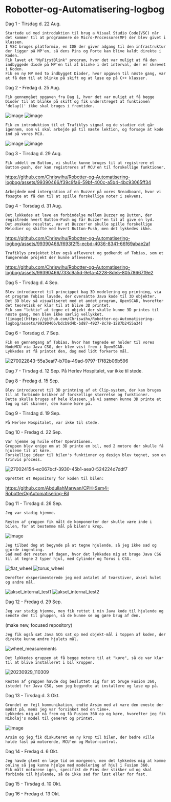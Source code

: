 # Robotter-og-Automatisering-logbog

Dag 1 - Tirsdag d. 22 Aug.

    Startede ud med introduktion til brug a Visual Studio Code(VSC) når det kommer til at programmere de Micro-Processore(MP) der blev givet i klassen. 
    I VSC bruges platformio, en IDE der giver adgang til den infrastruktur der ligger på MP'en, så dens Pins og Porte kan blive kaldt direkte i Koden. 
    Fik lavet et "MyFirstBlink" program, hvor det var muligt at få den indbyggede diode på MP'en til at blinke i det interval, der er skrevet i Koden.
    Fik en ny MP med to indbygget Dioder, hvor opgaven til næste gang, var at få dem til at blinke på skift og at læse op på C++ klasser.

Dag 2 - Fredag d. 25 Aug.

    Fik gennemgået opgaven fra Dag 1, hvor det var muligt at få begge Dioder til at blinke på skift og fik understreget at funktionen 'delay()' ikke skal bruges i fremtiden.
![image](https://github.com/Chriswihu/Robotter-og-Automatisering-logbog/assets/99390466/de14a41b-4608-4867-aae2-3b4bdd9d82aa)
![image](https://github.com/Chriswihu/Robotter-og-Automatisering-logbog/assets/99390466/d54939ce-005c-443e-8f60-e0a2e93bed2e)

    Fik en introduktion til et Trafiklys signal og de stadier det går igennem, som vi skal arbejde på til næste lektion, og forsøge at kode ind på vores MCU. 
![image](https://github.com/Chriswihu/Robotter-og-Automatisering-logbog/assets/99390466/4cd46835-9cc6-47fd-b52a-2e8a2eb95633)
![image](https://github.com/Chriswihu/Robotter-og-Automatisering-logbog/assets/99390466/249a679f-7db7-4af8-8c62-d2b67936e711)

Dag 3 - Tirsdag d. 29 Aug.

    Fik uddelt en Button, vi skulle kunne bruges til at registrere et Button-push, der kan registreres af MCU'en til forskellige funktioner.

https://github.com/Chriswihu/Robotter-og-Automatisering-logbog/assets/99390466/f39c9fa6-59bf-400c-a5b4-4bc93065ff34

    Arbejdede med intergration af en Buzzer på vores Breadboard, hvor vi fosøgte at få den til at spille forskellige noter i sekvens.

    
Dag 4 - Torsdag d. 31 Aug.

    Det lykkedes at lave en forbindelse mellem Buzzer og Button, der registrede hvert Button-Push og får Buzzer'en til at give en lyd.
    Det ønskede resultat, var at Buzzer'en skulle spille forskellige Melodier og skifte ved hvert Button-Push, men det lykkedes ikke.

https://github.com/Chriswihu/Robotter-og-Automatisering-logbog/assets/99390466/f693f2f5-ecbd-4036-8341-66f69abae2af

    Trafiklys projektet blev også afleveret og godkendt af Tobias, som et fungerende projekt der kunne afleveres.

https://github.com/Chriswihu/Robotter-og-Automatisering-logbog/assets/99390466/733c9a5d-9e1a-4228-8de5-80578667f9e2

Dag 5 - Tirsdag d. 4 Sep.

    Blev introduceret til princippet bag 3D modelering og printning, via et program Tobias lavede, der oversatte Java kode til 3D objekter.
    Det 3D blev så visualiseret med et andet program, OpenSCAD, hvorefter det teoretisk er klar til at blive 3D printet.
    Fik som "lektie" at tegne et objekt der skulle kunne 3D printes til næste gang, men blev ikke særlig vellykket. 
    ![image](https://github.com/Chriswihu/Robotter-og-Automatisering-logbog/assets/99390466/bdcb9d4b-bd87-4927-8c78-1287b2455a34)

Dag 6 - Torsdag d. 7 Sep.

    Fik en gennemgang af Tobias, hvor han tegnede en holder til vores NodeMCU via Java CSG, der blev vist frem i OpenSCAD.
    Lykkedes at få printet den, dog med lidt forkerte mål.
![270022843-55a3eaf7-b70a-49ad-9797-17f82b06b596](https://github.com/Chriswihu/Robotter-og-Automatisering-logbog/assets/99390466/7bfd83dc-723b-45b4-b6ec-f601c2169b64)

Dag 7 - Tirsdag d. 12 Sep.
    På Herlev Hospitalet, var ikke til stede.

Dag 8 - Fredag d. 15 Sep.

    Blev introduceret til 3D printning af et Clip-system, der kan bruges til at forbinde brikker af forskellige størrelse og funktioner.
    Dette skulle bruges af hele klassen, så vi sammen kunne 3D printe et tog og sæt skinner, den kunne køre på.

Dag 9 - Tirsdag d. 19 Sep.

    På Herlev Hospitalet, var ikke til stede.

Dag 10 - Fredag d. 22 Sep.

    Var hjemme og hvile efter Operationen.
    Gruppen blev enige om at 3D printe en bil, med 2 motore der skulle få hjulene til at køre.
    Forskellige ideer til bilen's funktioner og design blev tegnet, som en trinvis process.
![270024154-ec067bcf-3930-45b1-aea0-524224d7ddf7](https://github.com/Chriswihu/Robotter-og-Automatisering-logbog/assets/99390466/a5b5da9e-213d-4fcd-b9dc-da8235e77e0a)

    Oprettet et Repository for koden til bilen:
https://github.com/AbdullahMarwan/CPH-Sem4-RobotterOgAutomatisering-Bil

Dag 11 - Tirsdag d. 26 Sep.

    Jeg var stadig hjemme.

    Resten af gruppen fik målt de komponenter der skulle være inde i bilen, for at bestemme mål på bilen's krop.
![image](https://github.com/Chriswihu/Robotter-og-Automatisering-logbog/assets/99390466/895de068-24be-4e67-913b-ea88de781b9a)
    
    Jeg tilbød dog at begynde på at tegne hjulende, så jeg ikke sad og gjorde ingenting. 
    Sad med det resten af dagen, hvor det lykkedes mig at bruge Java CSG til at tegne 2 typer hjul, med Cylinder og Torus i CSG. 
![flat_wheel](https://github.com/Chriswihu/Robotter-og-Automatisering-logbog/assets/99390466/ee52ded0-fedd-4f0f-a7b0-e941b591ae8e)
![torus_wheel](https://github.com/Chriswihu/Robotter-og-Automatisering-logbog/assets/99390466/b6e13159-c9ba-4c5f-a71b-0170bf292358)

    Derefter eksperimenterede jeg med antalet af tværstiver, aksel hulet og andre mål.
![aksel_internal_test1](https://github.com/Chriswihu/Robotter-og-Automatisering-logbog/assets/99390466/c873fb14-1ce8-46fb-9205-6b452eb8ce56)
![aksel_internal_test2](https://github.com/Chriswihu/Robotter-og-Automatisering-logbog/assets/99390466/15810949-7f9f-4cfd-8d54-5e00b9a3a0ab)


Dag 12 - Fredag d. 29 Sep.

    Jeg var stadig hjemme, men fik rettet i min Java kode til hjulende og sendte den til gruppen, så de kunne se og gøre brug af den.
(make new, focused repository)

    Jeg fik også sæt Java SCG sat op med objekt-mål i toppen af koden, der direkte kunne ændre hjulets mål.
![wheel_measurements](https://github.com/Chriswihu/Robotter-og-Automatisering-logbog/assets/99390466/f65e7e06-3964-4c14-9ac8-d13e03433205)

    Det lykkedes gruppen at få begge motore til at "køre", så de var klar til at blive installeret i bil kroppen.
![20230929_110309](https://github.com/Chriswihu/Robotter-og-Automatisering-logbog/assets/99390466/04f7828e-29ee-47d3-9bb9-2a79c59beafe)

    Resten af gruppen havde dog besluttet sig for at bruge Fusion 360, istedet for Java CSG, som jeg begyndte at installere og læse op på.

Dag 13 - Tirsdag d. 3 Okt.

    Grundet en fejl kommunikation, endte Arsim med at være den eneste der mødst på, mens jeg var forsinket med en time+.
    Lykkedes mig at nå frem og få Fusion 360 op og køre, hvorefter jeg fik Nikolaj's model til generet og printet.
![image](https://github.com/Chriswihu/Robotter-og-Automatisering-logbog/assets/99390466/bb86b0f0-4174-47cc-acb0-10553f0e3601)

    
    Arsim og jeg fik diskuteret en ny krop til bilen, der bedre ville holde fast på motorende, MCU'en og Motor-control.

Dag 14 - Fredag d. 6 Okt.

    Jeg havde glemt en læge tid om morgenen, men det lykkedes mig at komme online så jeg kunne hjælpe med modelering af hjul i Fusion 360.
    Fik målt motorene igen, specifikt de Pins der stikker ud og skal forbinde til hjulende, så de ikke sad for løst eller for fast. 

Dag 15 - Tirsdag d. 10 Okt.
    

Dag 16 - Fredag d. 13 Okt.

